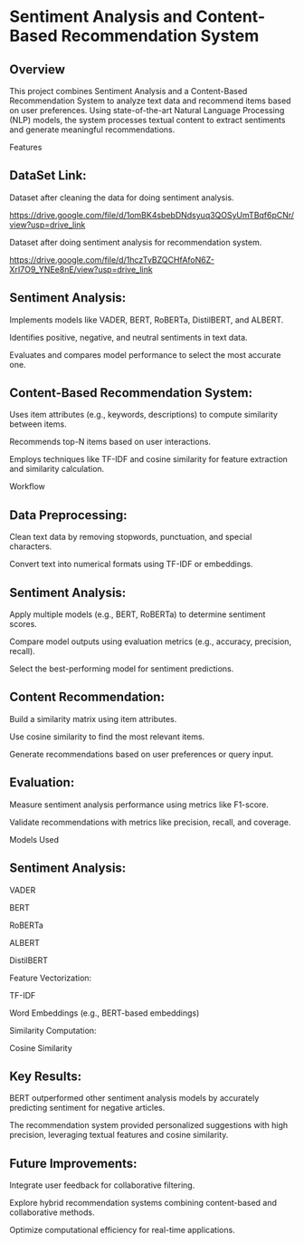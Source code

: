 # Sentiment Analysis and Content-Based Recommendation System

## Overview

This project combines Sentiment Analysis and a Content-Based Recommendation System to analyze text data and recommend items based on user preferences. Using state-of-the-art Natural Language Processing (NLP) models, the system processes textual content to extract sentiments and generate meaningful recommendations.

Features
## DataSet Link:
Dataset after cleaning the data for doing sentiment analysis.

https://drive.google.com/file/d/1omBK4sbebDNdsyuq3QOSyUmTBqf6pCNr/view?usp=drive_link

Dataset after doing sentiment analysis for recommendation system.

https://drive.google.com/file/d/1hczTvBZQCHfAfoN6Z-XrI7O9_YNEe8nE/view?usp=drive_link

## Sentiment Analysis:

Implements models like VADER, BERT, RoBERTa, DistilBERT, and ALBERT.

Identifies positive, negative, and neutral sentiments in text data.

Evaluates and compares model performance to select the most accurate one.

## Content-Based Recommendation System:

Uses item attributes (e.g., keywords, descriptions) to compute similarity between items.

Recommends top-N items based on user interactions.

Employs techniques like TF-IDF and cosine similarity for feature extraction and similarity calculation.

Workflow

## Data Preprocessing:

Clean text data by removing stopwords, punctuation, and special characters.

Convert text into numerical formats using TF-IDF or embeddings.

## Sentiment Analysis:

Apply multiple models (e.g., BERT, RoBERTa) to determine sentiment scores.

Compare model outputs using evaluation metrics (e.g., accuracy, precision, recall).

Select the best-performing model for sentiment predictions.

## Content Recommendation:

Build a similarity matrix using item attributes.

Use cosine similarity to find the most relevant items.

Generate recommendations based on user preferences or query input.

## Evaluation:

Measure sentiment analysis performance using metrics like F1-score.

Validate recommendations with metrics like precision, recall, and coverage.

Models Used

## Sentiment Analysis:

VADER

BERT

RoBERTa

ALBERT

DistilBERT

Feature Vectorization:

TF-IDF

Word Embeddings (e.g., BERT-based embeddings)

Similarity Computation:

Cosine Similarity

## Key Results:

BERT outperformed other sentiment analysis models by accurately predicting sentiment for negative articles.

The recommendation system provided personalized suggestions with high precision, leveraging textual features and cosine similarity.

## Future Improvements:

Integrate user feedback for collaborative filtering.

Explore hybrid recommendation systems combining content-based and collaborative methods.

Optimize computational efficiency for real-time applications.
